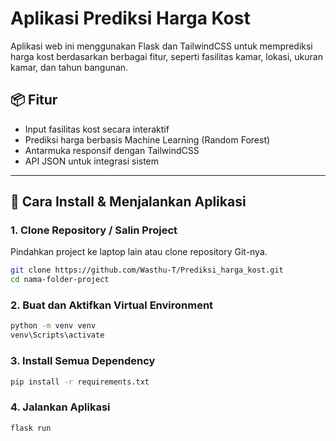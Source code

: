 # Aplikasi Prediksi Harga Kost

Aplikasi web ini menggunakan Flask dan TailwindCSS untuk memprediksi harga kost berdasarkan berbagai fitur, seperti fasilitas kamar, lokasi, ukuran kamar, dan tahun bangunan.

## 📦 Fitur

- Input fasilitas kost secara interaktif
- Prediksi harga berbasis Machine Learning (Random Forest)
- Antarmuka responsif dengan TailwindCSS
- API JSON untuk integrasi sistem

---

## 🚀 Cara Install & Menjalankan Aplikasi

### 1. Clone Repository / Salin Project
Pindahkan project ke laptop lain atau clone repository Git-nya.

```bash
git clone https://github.com/Wasthu-T/Prediksi_harga_kost.git
cd nama-folder-project
```
### 2. Buat dan Aktifkan Virtual Environment
```bash
python -m venv venv
venv\Scripts\activate
```
### 3. Install Semua Dependency
```bash
pip install -r requirements.txt
```
### 4. Jalankan Aplikasi
```bash
flask run
```
